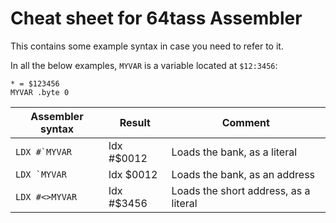 # Cheat sheet for 64tass Assembler

This contains some example syntax in case you need to refer to it.

In all the below examples, ```MYVAR``` is a variable located at ```$12:3456```:
```
* = $123456
MYVAR .byte 0
```

| Assembler syntax         |  Result     | Comment                        |
| ------------------------ | ----------- | ------------------------------ | 
| ```LDX #`MYVAR```        | ldx #$0012  |  Loads the bank, as a literal  | 
| ```LDX `MYVAR```         | ldx $0012   |  Loads the bank, as an address | 
| ```LDX #<>MYVAR```       | ldx #$3456  |  Loads the short address, as a literal       | 
